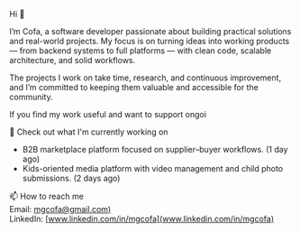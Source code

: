 Hi 👋

I’m Cofa, a software developer passionate about building practical solutions and real-world projects. My focus is on turning ideas into working products — from backend systems to full platforms — with clean code, scalable architecture, and solid workflows.

The projects I work on take time, research, and continuous improvement, and I’m committed to keeping them valuable and accessible for the community.

If you find my work useful and want to support ongoi

👷 Check out what I'm currently working on
- B2B marketplace platform focused on supplier–buyer workflows. (1 day ago)
- Kids-oriented media platform with video management and child photo submissions. (2 days ago)


📫 How to reach me
<br>
Email: [mgcofa@gmail.com)](mgcofa@gmail.com)
<br>
LinkedIn: [www.linkedin.com/in/mgcofa](www.linkedin.com/in/mgcofa)







